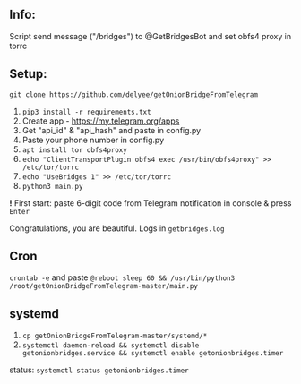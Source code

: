 ## Info:
Script send message ("/bridges") to @GetBridgesBot and set obfs4 proxy in torrc


## Setup:

`git clone https://github.com/delyee/getOnionBridgeFromTelegram`

1. `pip3 install -r requirements.txt`
2. Create app - https://my.telegram.org/apps
3. Get "api_id" & "api_hash" and paste in config.py
4. Paste your phone number in config.py
5. `apt install tor obfs4proxy`
6. `echo "ClientTransportPlugin obfs4 exec /usr/bin/obfs4proxy" >> /etc/tor/torrc`
7. `echo "UseBridges 1" >> /etc/tor/torrc`
8. `python3 main.py`

**!** First start: paste 6-digit code from Telegram notification in console & press `Enter`

Congratulations, you are beautiful. Logs in `getbridges.log`

## Cron
`crontab -e` and paste `@reboot sleep 60 && /usr/bin/python3 /root/getOnionBridgeFromTelegram-master/main.py`

## systemd

1. `cp getOnionBridgeFromTelegram-master/systemd/*`
2. `systemctl daemon-reload && systemctl disable getonionbridges.service && systemctl enable getonionbridges.timer`

status: `systemctl status getonionbridges.timer`



